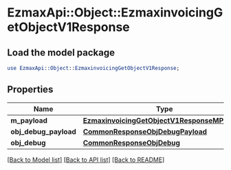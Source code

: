 # EzmaxApi::Object::EzmaxinvoicingGetObjectV1Response

## Load the model package
```perl
use EzmaxApi::Object::EzmaxinvoicingGetObjectV1Response;
```

## Properties
Name | Type | Description | Notes
------------ | ------------- | ------------- | -------------
**m_payload** | [**EzmaxinvoicingGetObjectV1ResponseMPayload**](EzmaxinvoicingGetObjectV1ResponseMPayload.md) |  | 
**obj_debug_payload** | [**CommonResponseObjDebugPayload**](CommonResponseObjDebugPayload.md) |  | [optional] 
**obj_debug** | [**CommonResponseObjDebug**](CommonResponseObjDebug.md) |  | [optional] 

[[Back to Model list]](../README.md#documentation-for-models) [[Back to API list]](../README.md#documentation-for-api-endpoints) [[Back to README]](../README.md)


